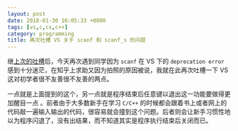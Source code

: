 ```yaml
---
layout: post
date: 2018-01-30 16:05:33 +0800
tags: [vs,c,cs,c++]
category: programming
title: 再次吐槽 VS 关于 scanf 和 scanf_s 的问题
---
```


继[上次的吐槽](/programming/2017/10/17/on-scanf-and-scanf_s/)后，今天再次遇到同学因为 `scanf` 在 VS 下的 `deprecation error` 感到十分迷茫，在知乎上求助又因为拍照的原因被说，我就在此再次吐槽一下 VS 这对初学者很不友善很不友善的两点。

一点就是上面提到的这个，另一点就是程序结束后任意键以退出这一功能要做得更加醒目一点 。前者由于大多数新手在学习 `C/C++` 的时候都会跟着书上或者网上的代码敲一遍输入输出的代码，很容易就会撞到这个问题。后者则会让新手习惯性地以为程序闪退了，没有出结果，而不知道其实是程序执行结束后关闭而已。
